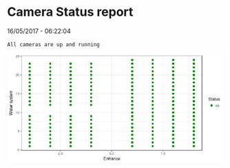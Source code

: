 Camera Status report
================
16/05/2017 - 06:22:04

    All cameras are up and running

![](camreport_files/figure-markdown_github/unnamed-chunk-2-1.png)
